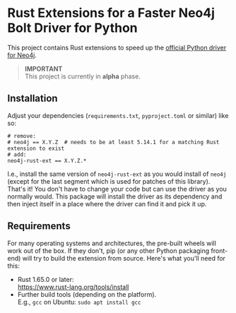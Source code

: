 # Rust Extensions for a Faster Neo4j Bolt Driver for Python

This project contains Rust extensions to speed up the [official Python driver for Neo4j](https://github.com/neo4j/neo4j-python-driver).

> **IMPORTANT**  
> This project is currently in **alpha** phase.


## Installation
Adjust your dependencies (`requirements.txt`, `pyproject.toml` or similar) like so:
```
# remove:
# neo4j == X.Y.Z  # needs to be at least 5.14.1 for a matching Rust extension to exist
# add:
neo4j-rust-ext == X.Y.Z.*
```

I.e., install the same version of `neo4j-rust-ext` as you would install of `neo4j` (except for the last segment which is used for patches of this library).  
That's it!
You don't have to change your code but can use the driver as you normally would.
This package will install the driver as its dependency and then inject itself in a place where the driver can find it and pick it up.


## Requirements
For many operating systems and architectures, the pre-built wheels will work out of the box.
If they don't, pip (or any other Python packaging front-end) will try to build the extension from source.
Here's what you'll need for this:
 * Rust 1.65.0 or later:  
   https://www.rust-lang.org/tools/install
 * Further build tools (depending on the platform).  
   E.g., `gcc` on Ubuntu: `sudo apt install gcc`
